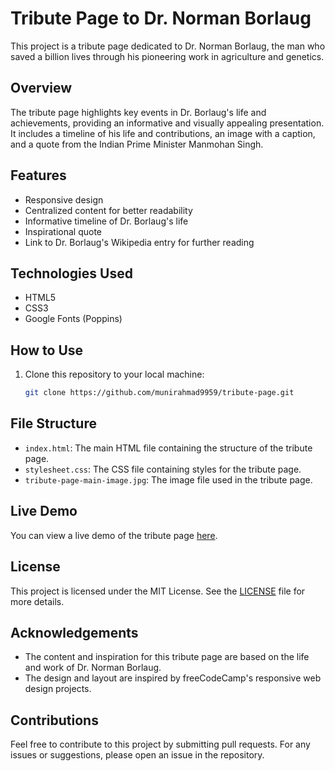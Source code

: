 # Tribute Page to Dr. Norman Borlaug

This project is a tribute page dedicated to Dr. Norman Borlaug, the man who saved a billion lives through his pioneering work in agriculture and genetics.

## Overview

The tribute page highlights key events in Dr. Borlaug's life and achievements, providing an informative and visually appealing presentation. It includes a timeline of his life and contributions, an image with a caption, and a quote from the Indian Prime Minister Manmohan Singh.

## Features

- Responsive design
- Centralized content for better readability
- Informative timeline of Dr. Borlaug's life
- Inspirational quote
- Link to Dr. Borlaug's Wikipedia entry for further reading

## Technologies Used

- HTML5
- CSS3
- Google Fonts (Poppins)

## How to Use

1. Clone this repository to your local machine:
    ```sh
    git clone https://github.com/munirahmad9959/tribute-page.git
    ```
## File Structure

- `index.html`: The main HTML file containing the structure of the tribute page.
- `stylesheet.css`: The CSS file containing styles for the tribute page.
- `tribute-page-main-image.jpg`: The image file used in the tribute page.

## Live Demo

You can view a live demo of the tribute page [here](https://yourusername.github.io/tribute-page).

## License

This project is licensed under the MIT License. See the [LICENSE](LICENSE) file for more details.

## Acknowledgements

- The content and inspiration for this tribute page are based on the life and work of Dr. Norman Borlaug.
- The design and layout are inspired by freeCodeCamp's responsive web design projects.

## Contributions
Feel free to contribute to this project by submitting pull requests. For any issues or suggestions, please open an issue in the repository.
